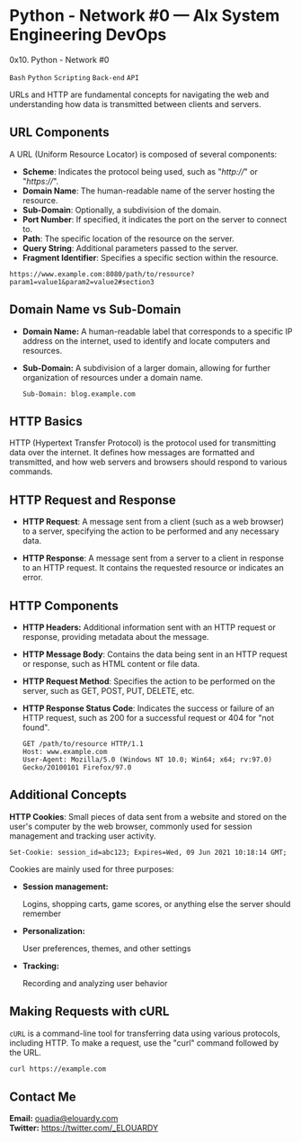 # Python - Network #0 — Alx System Engineering DevOps
0x10. Python - Network #0

```Bash```
```Python```
```Scripting```
```Back-end```
```API```

URLs and HTTP are fundamental concepts for navigating the web and understanding how data is transmitted between clients and servers.

## URL Components
A URL (Uniform Resource Locator) is composed of several components:

- **Scheme**: Indicates the protocol being used, such as "*http://*" or "*https://*".
- **Domain Name**: The human-readable name of the server hosting the resource.
- **Sub-Domain**: Optionally, a subdivision of the domain.
- **Port Number**: If specified, it indicates the port on the server to connect to.
- **Path**: The specific location of the resource on the server.
- **Query String**: Additional parameters passed to the server.
- **Fragment Identifier**: Specifies a specific section within the resource.

```http
https://www.example.com:8080/path/to/resource?param1=value1&param2=value2#section3
```

## Domain Name vs Sub-Domain

- **Domain Name:** A human-readable label that corresponds to a specific IP address on the internet, used to identify and locate computers and resources.

- **Sub-Domain:** A subdivision of a larger domain, allowing for further organization of resources under a domain name.

    ```http
    Sub-Domain: blog.example.com
    ```

## HTTP Basics
HTTP (Hypertext Transfer Protocol) is the protocol used for transmitting data over the internet. It defines how messages are formatted and transmitted, and how web servers and browsers should respond to various commands.

## HTTP Request and Response

- **HTTP Request**: A message sent from a client (such as a web browser) to a server, specifying the action to be performed and any necessary data.

- **HTTP Response**: A message sent from a server to a client in response to an HTTP request. It contains the requested resource or indicates an error.

## HTTP Components

- **HTTP Headers:** Additional information sent with an HTTP request or response, providing metadata about the message.

- **HTTP Message Body**: Contains the data being sent in an HTTP request or response, such as HTML content or file data.

- **HTTP Request Method**: Specifies the action to be performed on the server, such as GET, POST, PUT, DELETE, etc.

- **HTTP Response Status Code**: Indicates the success or failure of an HTTP request, such as 200 for a successful request or 404 for "not found".
    ```http
    GET /path/to/resource HTTP/1.1
    Host: www.example.com
    User-Agent: Mozilla/5.0 (Windows NT 10.0; Win64; x64; rv:97.0) Gecko/20100101 Firefox/97.0
    ```

## Additional Concepts

**HTTP Cookies**: Small pieces of data sent from a website and stored on the user's computer by the web browser, commonly used for session management and tracking user activity.
```http
Set-Cookie: session_id=abc123; Expires=Wed, 09 Jun 2021 10:18:14 GMT;
```

Cookies are mainly used for three purposes:

- **Session management:**
    
    Logins, shopping carts, game scores, or anything else the server should remember

- **Personalization:**
    
    User preferences, themes, and other settings

- **Tracking:**
    
    Recording and analyzing user behavior

## Making Requests with cURL
``cURL`` is a command-line tool for transferring data using various protocols, including HTTP. To make a request, use the "curl" command followed by the URL.
```bash
curl https://example.com
```

## Contact Me
**Email:** ouadia@elouardy.com \
**Twitter:** https://twitter.com/_ELOUARDY
